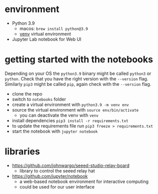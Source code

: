# environment

* Python 3.9
  * macos: `brew install python@3.9`
  * [venv](https://docs.python.org/3/library/venv.html) virtual environment
* Jupyter Lab notebook for Web UI

# getting started with the notebooks

Depending on your OS the `python3.9` binary might be called `python3` or
`python`. Check that you have the right version with the `--version` flag.
Similarly `pip3` might be called `pip`, again check with the `--version` flag.

* clone the repo
* switch to `notebooks` folder
* create a virtual environment with `python3.9 -m venv env`
* source the virtual environment with `source env/bin/activate`
  * you can deactivate the venv with `venv`
* install dependencies `pip3 install -r requirements.txt`
* to update the requirements file run `pip3 freeze > requirements.txt`
* start the notebook with `jupyter notebook`

# libraries

* https://github.com/johnwargo/seeed-studio-relay-board
  * library to control the seeed relay hat
* https://github.com/jupyter/notebook
  * a web-based notebook environment for interactive computing
  * could be used for our user interface
